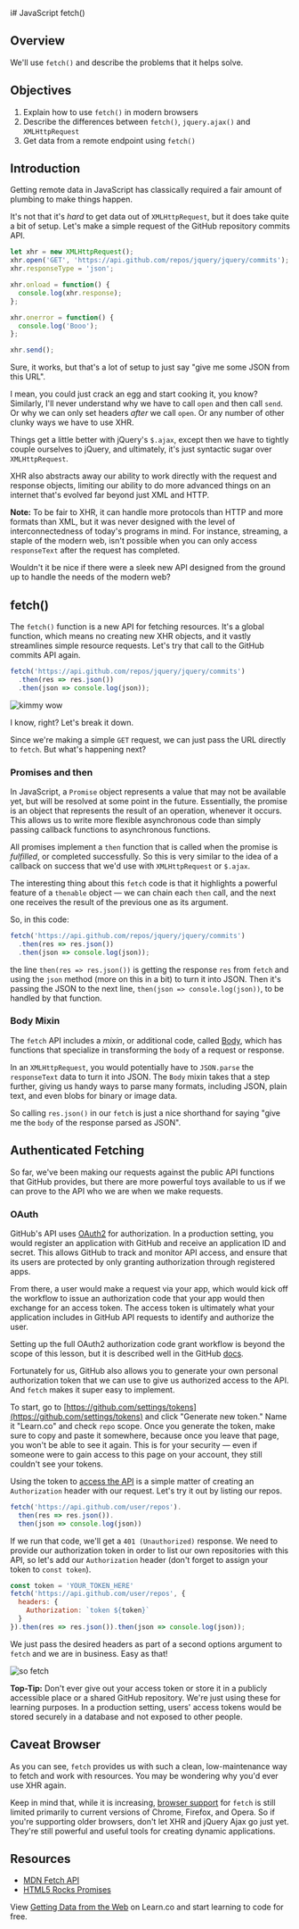i# JavaScript fetch()

## Overview

We'll use  `fetch()` and describe the problems that it helps solve. 

## Objectives

1. Explain how to use `fetch()` in modern browsers
2. Describe the differences between `fetch()`, `jquery.ajax()` and `XMLHttpRequest`
3. Get data from a remote endpoint using `fetch()`

## Introduction

Getting remote data in JavaScript has classically required a fair amount of plumbing to make things happen.

It's not that it's *hard* to get data out of `XMLHttpRequest`, but it does take quite a bit of setup. Let's make a simple request of the GitHub repository commits API.

```js
let xhr = new XMLHttpRequest();
xhr.open('GET', 'https://api.github.com/repos/jquery/jquery/commits');
xhr.responseType = 'json';

xhr.onload = function() {
  console.log(xhr.response);
};

xhr.onerror = function() {
  console.log('Booo');
};

xhr.send();
```

Sure, it works, but that's a lot of setup to just say "give me some JSON from this URL".

I mean, you could just crack an egg and start cooking it, you know? Similarly, I'll never understand why we have to call `open` and then call `send`. Or why we can only set headers *after* we call `open`. Or any number of other clunky ways we have to use XHR.

Things get a little better with jQuery's `$.ajax`, except then we have to tightly couple ourselves to jQuery, and ultimately, it's just syntactic sugar over `XMLHttpRequest`.

XHR also abstracts away our ability to work directly with the request and response objects, limiting our ability to do more advanced things on an internet that's evolved far beyond just XML and HTTP.

**Note:** To be fair to XHR, it can handle more protocols than HTTP and more formats than XML, but it was never designed with the level of interconnectedness of today's programs in mind. For instance, streaming, a staple of the modern web, isn't possible when you can only access `responseText` after the request has completed.

Wouldn't it be nice if there were a sleek new API designed from the ground up to handle the needs of the modern web?

## fetch()

The `fetch()` function is a new API for fetching resources. It's a global function, which means no creating new XHR objects, and it vastly streamlines simple resource requests. Let's try that call to the GitHub commits API again.

```js
fetch('https://api.github.com/repos/jquery/jquery/commits')
  .then(res => res.json())
  .then(json => console.log(json));
```

![kimmy wow](http://i.giphy.com/3osxYwZm9WZwnt1Zja.gif)

I know, right? Let's break it down.

Since we're making a simple `GET` request, we can just pass the URL directly to `fetch`. But what's happening next?

### Promises and then

In JavaScript, a `Promise` object represents a value that may not be available yet, but will be resolved at some point in the future. Essentially, the promise is an object that represents the result of an operation, whenever it occurs. This allows us to write more flexible asynchronous code than simply passing callback functions to asynchronous functions.

All promises implement a `then` function that is called when the promise is *fulfilled*, or completed successfully. So this is very similar to the idea of a callback on success that we'd use with `XMLHttpRequest` or `$.ajax`.

The interesting thing about this `fetch` code is that it highlights a powerful feature of a `thenable` object — we can chain each `then` call, and the next one receives the result of the previous one as its argument.

So, in this code:

```js
fetch('https://api.github.com/repos/jquery/jquery/commits')
  .then(res => res.json())
  .then(json => console.log(json));
```

the line `then(res => res.json())` is getting the response `res` from `fetch` and using the `json` method (more on this in a bit) to turn it into JSON. Then it's passing the JSON to the next line, `then(json => console.log(json))`, to be handled by that function.

### Body Mixin

The `fetch` API includes a *mixin*, or additional code, called [Body](https://developer.mozilla.org/en-US/docs/Web/API/Fetch_API/Using_Fetch#Body), which has functions that specialize in transforming the `body` of a request or response.

In an `XMLHttpRequest`, you would potentially have to `JSON.parse` the `responseText` data to turn it into JSON. The `Body` mixin takes that a step further, giving us handy ways to parse many formats, including JSON, plain text, and even blobs for binary or image data.

So calling `res.json()` in our `fetch` is just a nice shorthand for saying "give me the `body` of the response parsed as JSON".

## Authenticated Fetching

So far, we've been making our requests against the public API functions that GitHub provides, but there are more powerful toys available to us if we can prove to the API who we are when we make requests.

### OAuth

GitHub's API uses [OAuth2](https://developer.github.com/v3/oauth/) for authorization. In a production setting, you would register an application with GitHub and receive an application ID and secret. This allows GitHub to track and monitor API access, and ensure that its users are protected by only granting authorization through registered apps.

From there, a user would make a request via your app, which would kick off the workflow to issue an authorization code that your app would then exchange for an access token. The access token is ultimately what your application includes in GitHub API requests to identify and authorize the user.

Setting up the full OAuth2 authorization code grant workflow is beyond the scope of this lesson, but it is described well in the GitHub [docs](https://developer.github.com/v3/oauth/).

Fortunately for us, GitHub also allows you to generate your own personal authorization token that we can use to give us authorized access to the API. And `fetch` makes it super easy to implement.

To start, go to [https://github.com/settings/tokens](https://github.com/settings/tokens) and click "Generate new token." Name it "Learn.co" and check `repo` scope. Once you generate the token, make sure to copy and paste it somewhere, because once you leave that page, you won't be able to see it again. This is for your security — even if someone were to gain access to this page on your account, they still couldn't see your tokens.

Using the token to [access the API](https://developer.github.com/v3/oauth/#3-use-the-access-token-to-access-the-api) is a simple matter of creating an `Authorization` header with our request. Let's try it out by listing our repos.

```js
fetch('https://api.github.com/user/repos').
  then(res => res.json()).
  then(json => console.log(json))
```

If we run that code, we'll get a `401 (Unauthorized)` response. We need to provide our authorization token in order to list our own repositories with this API, so let's add our `Authorization` header (don't forget to assign your token to `const token`).

```js
const token = 'YOUR_TOKEN_HERE'
fetch('https://api.github.com/user/repos', {
  headers: {
    Authorization: `token ${token}`
  }
}).then(res => res.json()).then(json => console.log(json));
```

We just pass the desired headers as part of a second options argument to `fetch` and we are in business. Easy as that!

![so fetch](http://i.giphy.com/SUgOYsXqmexxe.gif)

**Top-Tip:** Don't ever give out your access token or store it in a publicly accessible place or a shared GitHub repository. We're just using these for learning purposes. In a production setting, users' access tokens would be stored securely in a database and not exposed to other people.

## Caveat Browser

As you can see, `fetch` provides us with such a clean, low-maintenance way to fetch and work with resources. You may be wondering why you'd ever use XHR again.

Keep in mind that, while it is increasing, [browser support](http://caniuse.com/#feat=fetch) for `fetch` is still limited primarily to current versions of Chrome, Firefox, and Opera. So if you're supporting older browsers, don't let XHR and jQuery Ajax go just yet. They're still powerful and useful tools for creating dynamic applications.

## Resources

- [MDN Fetch API](https://developer.mozilla.org/en-US/docs/Web/API/Fetch_API)
- [HTML5 Rocks Promises](http://www.html5rocks.com/en/tutorials/es6/promises/)

<p class='util--hide'>View <a href='https://learn.co/lessons/javascript-fetch'>Getting Data from the Web</a> on Learn.co and start learning to code for free.</p>
